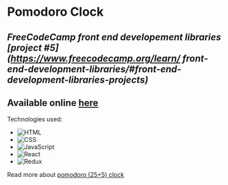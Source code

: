 # Pomodoro Clock
*FreeCodeCamp front end developement libraries [project #5](https://www.freecodecamp.org/learn/ front-end-development-libraries/#front-end-development-libraries-projects)*
---
 Available online [here](https://csb-jvrmv8.netlify.app/) 
---

Technologies used:
* ![HTML](https://img.icons8.com/color/96/000000/html-5--v1.png)
* ![CSS](https://img.icons8.com/color/96/000000/css3.png)
* ![JavaScript](https://img.icons8.com/color/96/000000/javascript--v1.png)
* ![React](https://img.icons8.com/officel/80/000000/react.png)
* ![Redux](https://img.icons8.com/color/96/000000/redux.png)

Read more about [pomodoro (25+5) clock](https://en.wikipedia.org/wiki/Pomodoro_Technique)